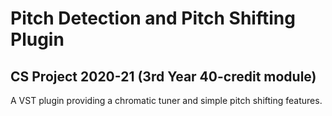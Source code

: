 # Pitch Detection and Pitch Shifting Plugin
## CS Project 2020-21 (3rd Year 40-credit module)

A VST plugin providing a chromatic tuner and simple pitch shifting features.
